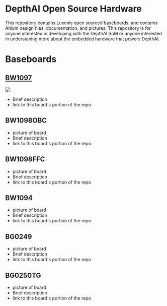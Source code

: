 # DepthAI Open Source Hardware
This repository contains Luxonis open sourced baseboards, and contains Altium design files, documentation, and pictures. This repository is for anyone interested in developing with the DepthAI SoM or anyone interested in understaning more about the embedded hardware that powers DepthAI. 

# Baseboards 

## [BW1097](../depthai-hardware/BW1097_DepthAI_Compute_Module)

![](../depthai-hardware/BW1097_DepthAI_Compute_Module/Images/BW1097_R1M1E2_transparent_crop.png)
* Brief description
* link to this board's portion of the repo

## BW1098OBC

* picture of board
* Brief description
* link to this board's portion of the repo

## BW1098FFC

* picture of board
* Brief description
* link to this board's portion of the repo

## BW1094

* picture of board
* Brief description
* link to this board's portion of the repo

## BG0249

* picture of board
* Brief description
* link to this board's portion of the repo

## BG0250TG

* picture of board
* Brief description
* link to this board's portion of the repo
